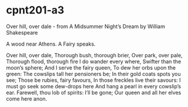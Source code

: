 # cpnt201-a3

Over hill, over dale - from A Midsummer Night’s Dream by William Shakespeare


A wood near Athens. A Fairy speaks. 

Over hill, over dale, 
Thorough bush, thorough brier, 
Over park, over pale, 
Thorough flood, thorough fire
I do wander every where, 
Swifter than the moon’s sphere; 
And I serve the fairy queen, 
To dew her orbs upon the green: 
The cowslips tall her pensioners be; 
In their gold coats spots you see; 
Those be rubies, fairy favours, 
In those freckles live their savours: 
I must go seek some dew-drops here 
And hang a pearl in every cowslip’s ear. 
Farewell, thou lob of spirits: I’ll be gone; 
Our queen and all her elves come here anon.